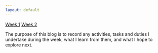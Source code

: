 ```yaml
---
layout: default
---
```


[Week 1](./another-page.html)  [Week 2](./another-page-2.html)

The purpose of this blog is to record any activities, tasks and duties I undertake during the week, what I learn from them, and what I hope to explore next.
